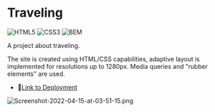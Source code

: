 # Traveling

![HTML5](https://img.shields.io/static/v1?style=for-the-badge&message=HTML5&color=E34F26&logo=HTML5&logoColor=FFFFFF&label=)
![CSS3](https://img.shields.io/static/v1?style=for-the-badge&message=CSS3&color=1572B6&logo=CSS3&logoColor=FFFFFF&label=)
![BEM](https://img.shields.io/static/v1?style=for-the-badge&message=BEM&color=000000&logo=BEM&logoColor=FFFFFF&label=)

A project about traveling.

The site is created using HTML/CSS capabilities, adaptive layout is implemented for resolutions up to 1280px. Media queries and "rubber elements" are used.

 * 🔗[Link to Deployment](https://in0vik.github.io/traveling/)

![Screenshot-2022-04-15-at-03-51-15.png](https://i.postimg.cc/QC8XRKqF/Screenshot-2022-04-15-at-03-51-15.png)
